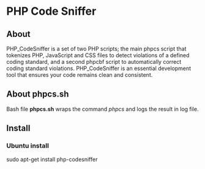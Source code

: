 # PHP Code Sniffer

## About

PHP_CodeSniffer is a set of two PHP scripts; the main phpcs script that tokenizes PHP, JavaScript and CSS files to detect violations of a defined coding standard, and a second phpcbf script to automatically correct coding standard violations. PHP_CodeSniffer is an essential development tool that ensures your code remains clean and consistent.

## About phpcs.sh

Bash file **phpcs.sh** wraps the command *phpcs* and logs the result in log file.

## Install

### Ubuntu install

sudo apt-get install php-codesniffer

